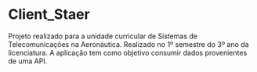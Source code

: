 # Client_Staer

Projeto realizado para a unidade curricular de Sistemas de Telecomunicações na Aeronáutica. Realizado no 1º semestre do 3º ano da licenciatura. A aplicação tem como objetivo consumir dados provenientes de uma API.
